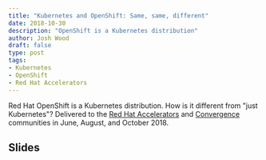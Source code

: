 ```yaml
---
title: "Kubernetes and OpenShift: Same, same, different"
date: 2018-10-30
description: "OpenShift is a Kubernetes distribution"
author: Josh Wood
draft: false
type: post
tags:
- Kubernetes
- OpenShift
- Red Hat Accelerators
---
```


Red Hat OpenShift is a Kubernetes distribution. How is it different from "just Kubernetes"? Delivered to the [Red Hat Accelerators][rh-accelerators] and [Convergence][rh-convergence] communities in June, August, and October 2018.

## Slides

<script async class="speakerdeck-embed" data-id="f2c43176d92346b0a2f6393598ec0e83" data-ratio="1.77777777777778" src="//speakerdeck.com/assets/embed.js"></script>

[rh-accelerators]: https://access.redhat.com/accelerators
[rh-convergence]: https://access.redhat.com/convergence
